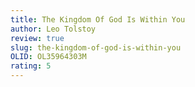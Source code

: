 ```yaml
---
title: The Kingdom Of God Is Within You 
author: Leo Tolstoy
review: true
slug: the-kingdom-of-god-is-within-you
OLID: OL35964303M
rating: 5 
---
```



